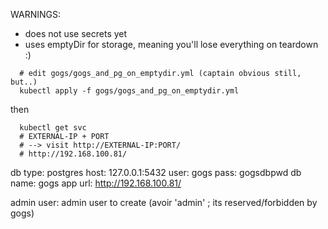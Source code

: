 
WARNINGS:
- does not use secrets yet
- uses emptyDir for storage, meaning you'll lose everything on teardown :)

```
  # edit gogs/gogs_and_pg_on_emptydir.yml (captain obvious still, but..)
  kubectl apply -f gogs/gogs_and_pg_on_emptydir.yml
```

then

```
  kubectl get svc
  # EXTERNAL-IP + PORT
  # --> visit http://EXTERNAL-IP:PORT/
  # http://192.168.100.81/
```

db type: postgres
host: 127.0.0.1:5432
user: gogs
pass: gogsdbpwd
db name: gogs
app url: http://192.168.100.81/

admin user: admin user to create (avoir 'admin' ; its reserved/forbidden by gogs)


